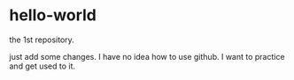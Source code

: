 # hello-world
the 1st repository.

just add some changes.
I have no idea how to use github. I want to practice and get used to it.
